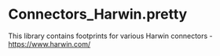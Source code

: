# Connectors_Harwin.pretty

This library contains footprints for various Harwin connectors - https://www.harwin.com/